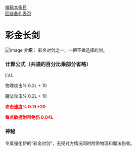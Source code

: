 [编辑本条目](https://github.com/GuguTown/Wiki/edit/main/equip/彩金长剑.md)   
[回装备列表页](index.html) 
# 彩金长剑
![image](https://user-images.githubusercontent.com/35645329/224535595-cfe0f279-5fb8-466e-9269-25e1b6ef41ea.png) **介绍：** 彩金对剑之一，一把不做选择的剑。   
### 计算公式（共通的百分比乘部分省略）
LV.L   

物理攻击% 0.2L + 10   

魔法攻击% 0.2L + 10  

<p><font color="#FF0000"><b>攻击速度% 0.2L+20</b></font></p>      

<p><font color="#FF0000"><b>每点敏捷附带绝伤 0.04L</b></font></p>   

### 神秘
专属强化伊的“彩金对剑”，无视对方情况同时附带物理和魔法伤害。
